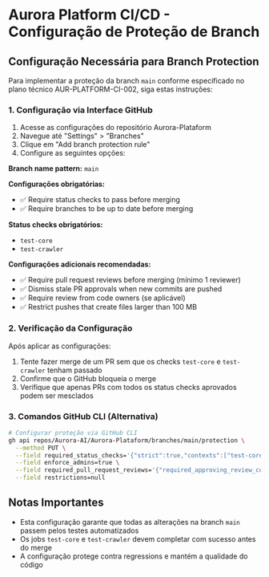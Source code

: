 # Aurora Platform CI/CD - Configuração de Proteção de Branch

## Configuração Necessária para Branch Protection

Para implementar a proteção da branch `main` conforme especificado no plano técnico AUR-PLATFORM-CI-002, siga estas instruções:

### 1. Configuração via Interface GitHub

1. Acesse as configurações do repositório Aurora-Plataform
2. Navegue até "Settings" > "Branches"
3. Clique em "Add branch protection rule"
4. Configure as seguintes opções:

**Branch name pattern:** `main`

**Configurações obrigatórias:**
- ✅ Require status checks to pass before merging
- ✅ Require branches to be up to date before merging

**Status checks obrigatórios:**
- `test-core`
- `test-crawler`

**Configurações adicionais recomendadas:**
- ✅ Require pull request reviews before merging (mínimo 1 reviewer)
- ✅ Dismiss stale PR approvals when new commits are pushed
- ✅ Require review from code owners (se aplicável)
- ✅ Restrict pushes that create files larger than 100 MB

### 2. Verificação da Configuração

Após aplicar as configurações:
1. Tente fazer merge de um PR sem que os checks `test-core` e `test-crawler` tenham passado
2. Confirme que o GitHub bloqueia o merge
3. Verifique que apenas PRs com todos os status checks aprovados podem ser mesclados

### 3. Comandos GitHub CLI (Alternativa)

```bash
# Configurar proteção via GitHub CLI
gh api repos/Aurora-AI/Aurora-Plataform/branches/main/protection \
  --method PUT \
  --field required_status_checks='{"strict":true,"contexts":["test-core","test-crawler"]}' \
  --field enforce_admins=true \
  --field required_pull_request_reviews='{"required_approving_review_count":1,"dismiss_stale_reviews":true}' \
  --field restrictions=null
```

## Notas Importantes

- Esta configuração garante que todas as alterações na branch `main` passem pelos testes automatizados
- Os jobs `test-core` e `test-crawler` devem completar com sucesso antes do merge
- A configuração protege contra regressions e mantém a qualidade do código